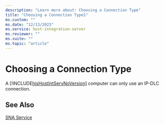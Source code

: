 ```yaml
---
description: "Learn more about: Choosing a Connection Type"
title: "Choosing a Connection Type1"
ms.custom: ""
ms.date: "12/13/2023"
ms.service: host-integration-server
ms.reviewer: ""
ms.suite: ""
ms.topic: "article"
---
```

# Choosing a Connection Type
A [!INCLUDE[hisHostIntServNoVersion](../includes/hishostintservnoversion-md.md)] computer can only use an IP-DLC connection.
  
## See Also  
 [SNA Service](../core/sna-service2.md)
